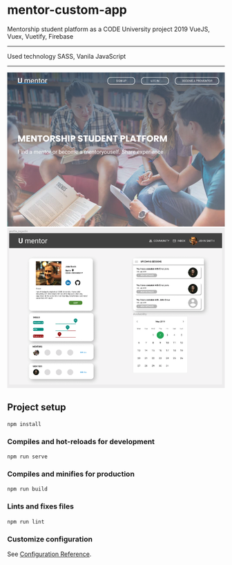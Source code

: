 # mentor-custom-app
Mentorship student platform as a CODE University project 2019
VueJS, Vuex, Vuetify, Firebase
*********************
Used technology SASS, Vanila JavaScript
*********************
![Using menu](./public/img/landing_screen.png)
![Using menu](./public/img/profile_screen.png)
## Project setup
```
npm install
```

### Compiles and hot-reloads for development
```
npm run serve
```

### Compiles and minifies for production
```
npm run build
```

### Lints and fixes files
```
npm run lint
```

### Customize configuration
See [Configuration Reference](https://cli.vuejs.org/config/).
